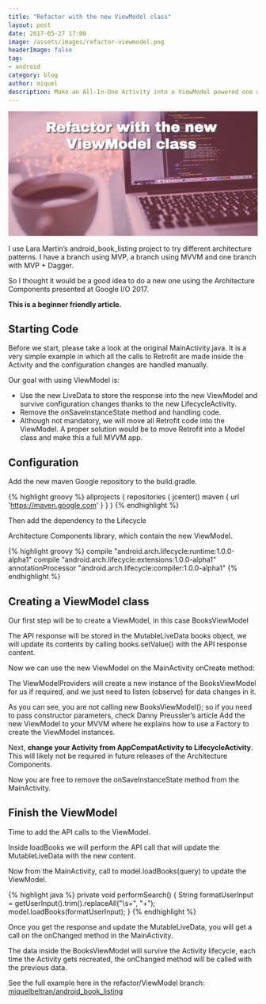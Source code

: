 ```yaml
---
title: "Refactor with the new ViewModel class"
layout: post
date: 2017-05-27 17:00
image: /assets/images/refactor-viewmodel.png
headerImage: false
tag:
- android
category: blog
author: miquel
description: Make an All-In-One Activity into a ViewModel powered one with the new Android Architecture Components
---
```


![Title](/assets/images/refactor-viewmodel.png)

I use Lara Martin’s android_book_listing project to try different architecture
patterns. I have a branch using MVP, a branch using MVVM and one branch with
MVP + Dagger.

So I thought it would be a good idea to do a new one using the
Architecture Components presented at Google I/O 2017.  

**This is a beginner friendly article.**

## Starting Code

Before we start, please take a look at the
original MainActivity.java. It is a very simple example in which all the calls
to Retrofit are made inside the Activity and the configuration changes are
handled manually.

Our goal with using ViewModel is:

- Use the new LiveData to store the response into the new ViewModel and survive configuration changes
thanks to the new LifecycleActivity.
- Remove the onSaveInstanceState method and
handling code.
- Although not mandatory, we will move all Retrofit code into the
ViewModel. A proper solution would be to move Retrofit into a Model class and
make this a full MVVM app.

## Configuration 

Add the new maven Google repository
to the build.gradle.

{% highlight groovy %}
allprojects { 
  repositories { 
    jcenter() 
    maven { 
      url 'https://maven.google.com'
    } 
  } 
} 
{% endhighlight %}

Then add the dependency to the Lifecycle

Architecture Components library, which contain the new ViewModel.

{% highlight groovy %}
compile "android.arch.lifecycle:runtime:1.0.0-alpha1"
compile "android.arch.lifecycle:extensions:1.0.0-alpha1"
annotationProcessor "android.arch.lifecycle:compiler:1.0.0-alpha1"
{% endhighlight %}

## Creating a ViewModel class 

Our first step will be to create a ViewModel, in this case BooksViewModel

<script src="https://gist.github.com/miquelbeltran/51b3cb82769d99d94c53556dc4d0ff7d.js"></script>

The API response will be stored in the MutableLiveData
books object, we will update its contents by calling
books.setValue() with the API response content.

Now we
can use the new ViewModel on the MainActivity onCreate
method:

<script src="https://gist.github.com/miquelbeltran/51b3cb82769d99d94c53556dc4d0ff7d.js"></script>

The ViewModelProviders will create a new instance of
the BooksViewModel for us if required, and we just need
to listen (observe) for data changes in it.

As you can
see, you are not calling new BooksViewModel(); so if
you need to pass constructor parameters, check Danny
Preussler’s article Add the new ViewModel to your MVVM
where he explains how to use a Factory to create the
ViewModel instances.

Next, **change your Activity from
AppCompatActivity to LifecycleActivity**. This will
likely not be required in future releases of the
Architecture Components.

Now you are free to remove
the onSaveInstanceState method from the MainActivity.

## Finish the ViewModel 

Time to add the API calls to the
ViewModel.

Inside loadBooks we will perform the API
call that will update the MutableLiveData with the new
content.

<script src="https://gist.github.com/miquelbeltran/72cf1a9fad63d9f2fb844ef70a0e9797.js"></script>

Now from the MainActivity, call to
model.loadBooks(query) to update the ViewModel.

{% highlight java %}
private void performSearch() {
    String formatUserInput = getUserInput().trim().replaceAll("\\s+", "+");
    model.loadBooks(formatUserInput); 
}
{% endhighlight %}

Once you get the
response and update the MutableLiveData, you will get a
call on the onChanged method in the MainActivity.

The
data inside the BooksViewModel will survive the
Activity lifecycle, each time the Activity gets
recreated, the onChanged method will be called with the
previous data.

See the full example here in the
refactor/ViewModel branch:
[miquelbeltran/android_book_listing](https://github.com/miquelbeltran/android_book_listing/tree/refactor/ViewModel)

